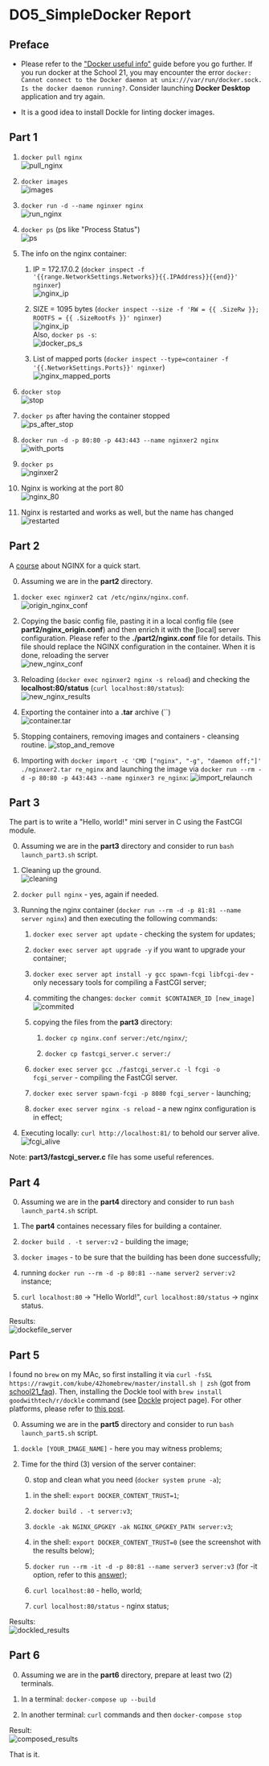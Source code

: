 # DO5_SimpleDocker Report

## Preface

* Please refer to the ["Docker useful info"](https://21-school-by-students.notion.site/Docker-install-on-school-iMacs-9354ef106a8a40c6b46a69cea0a11bf8) guide before you go further. If you run docker at the School 21, you may encounter the error `docker: Cannot connect to the Docker daemon at unix:///var/run/docker.sock. Is the docker daemon running?`. Consider launching **Docker Desktop** application and try again.

* It is a good idea to install Dockle for linting docker images.

## Part 1

01. `docker pull nginx`  
![pull_nginx](part1/screenshots/part1_step01_docker_pull_nginx.png)

02. `docker images`  
![images](part1/screenshots/part1_step02_docker_images.png)

03. `docker run -d --name nginxer nginx`  
![run_nginx](part1/screenshots/part1_step03_docker_run_nginx.png)

04. `docker ps` (ps like "Process Status")  
![ps](part1/screenshots/part1_step04_docker_ps.png)

05. The info on the nginx container:

    01. IP = 172.17.0.2 (`docker inspect -f '{{range.NetworkSettings.Networks}}{{.IPAddress}}{{end}}' nginxer`)  
    ![nginx_ip](part1/screenshots/part1_step05_docker_inspect_ip.png)

    02. SIZE = 1095 bytes (`docker inspect --size -f 'RW = {{ .SizeRw }}; ROOTFS = {{ .SizeRootFs }}' nginxer`)  
    ![nginx_ip](part1/screenshots/part1_step05_docker_inspect_size.png)  
    Also, `docker ps -s`:  
    ![docker_ps_s](part1/screenshots/part1_step05_docker_ps_size.png)

    03. List of mapped ports (`docker inspect --type=container -f '{{.NetworkSettings.Ports}}' nginxer`)  
    ![nginx_mapped_ports](part1/screenshots/part1_step05_docker_inspect_ports.png)

06. `docker stop`  
![stop](part1/screenshots/part1_step06_docker_stop.png)

07. `docker ps` after having the container stopped  
![ps_after_stop](part1/screenshots/part1_step07_docker_ps_after_docker_stop.png)

08. `docker run -d -p 80:80 -p 443:443 --name nginxer2 nginx`  
![with_ports](part1/screenshots/part1_step08_docker_run_with_ports.png)

09. `docker ps`  
![nginxer2](part1/screenshots/part1_step09_nginx_ps_ports.png)

10. Nginx is working at the port 80  
![nginx_80](part1/screenshots/part1_step09_nginx_80.png)

11. Nginx is restarted and works as well, but the name has changed  
![restarted](part1/screenshots/part1_step10_nginx_restarted.png)

## Part 2

A [course](https://www.youtube.com/watch?v=dHsv8EnhSgQ&list=PLhgRAQ8BwWFa7ulOkX0qi5UfVizGD_-Rc) about NGINX for a quick start.

0. Assuming we are in the **part2** directory.

1. `docker exec nginxer2 cat /etc/nginx/nginx.conf`.  
![origin_nginx_conf](part2/screenshots/part2_step01_nginx_conf.png)

2. Copying the basic config file, pasting it in a local config file (see **part2/nginx_origin.conf**) and then enrich it with the \[local\] server configuration. Please refer to the **./part2/nginx.conf** file for details. This file should replace the NGINX configuration in the container. When it is done, reloading the server  
![new_nginx_conf](part2/screenshots/part2_step02_nginx_new_conf.png)

3. Reloading (`docker exec nginxer2 nginx -s reload`) and checking the **localhost:80/status** (`curl localhost:80/status`):  
![new_nginx_results](part2/screenshots/part2_step03_nginx_new_status.png)

4. Exporting the container into a **.tar** archive (``)  
![container.tar](part2/screenshots/part2_step04_nginxer2_tar.png)

5. Stopping containers, removing images and containers - cleansing routine.
![stop_and_remove](part2/screenshots/part2_step05_stopping_removing.png)

6. Importing with `docker import -c 'CMD ["nginx", "-g", "daemon off;"]' ./nginxer2.tar re_nginx` and launching the image via `docker run --rm -d -p 80:80 -p 443:443 --name nginxer3 re_nginx`:
![import_relaunch](part2/screenshots/part2_step06_import_relaunch.png)

## Part 3

The part is to write a "Hello, world!" mini server in C using the FastCGI module.

0. Assuming we are in the **part3** directory and consider to run `bash launch_part3.sh` script.

1. Cleaning up the ground.  
![cleaning](part3/screenshots/part3_step00_cleaning.png)

2. `docker pull nginx` - yes, again if needed.

3. Running the nginx container (`docker run --rm -d -p 81:81 --name server nginx`) and then executing the following commands:

    1. `docker exec server apt update` - checking the system for updates;

    2. `docker exec server apt upgrade -y` if you want to upgrade your container;

    3. `docker exec server apt install -y gcc spawn-fcgi libfcgi-dev` - only necessary tools for compiling a FastCGI server;

    4. commiting the changes: `docker commit $CONTAINER_ID [new_image]`  
    ![commited](part3/screenshots/part3_step01_commiting.png)

    5. copying the files from the **part3** directory:

        1. `docker cp nginx.conf server:/etc/nginx/`;

        2. `docker cp fastcgi_server.c server:/`

    6. `docker exec server gcc ./fastcgi_server.c -l fcgi -o fcgi_server` - compiling the FastCGI server.

    7. `docker exec server spawn-fcgi -p 8080 fcgi_server` - launching;

    8. `docker exec server nginx -s reload` - a new nginx configuration is in effect;

4. Executing locally: `curl http://localhost:81/` to behold our server alive.  
![fcgi_alive](part3/screenshots/part3_step02_fcgi_alive.png)

Note: **part3/fastcgi_server.c** file has some useful references.

## Part 4

0. Assuming we are in the **part4** directory and consider to run `bash launch_part4.sh` script.

1. The **part4** containes necessary files for building a container.

2. `docker build . -t server:v2` - building the image;

3. `docker images` - to be sure that the building has been done successfully;

4. running `docker run --rm -d -p 80:81 --name server2 server:v2` instance;

5. `curl localhost:80` -> "Hello World!", `curl localhost:80/status` -> nginx status.

Results:  
![dockefile_server](part4/screenshots/part4_results.png)

## Part 5

I found no `brew` on my MAc, so first installing it via `curl -fsSL https://rawgit.com/kube/42homebrew/master/install.sh | zsh` (got from [school21_faq](https://github.com/daniiomir/faq_for_school_21)). Then, installing the Dockle tool with `brew install goodwithtech/r/dockle` command (see [Dockle](https://github.com/goodwithtech/dockle) project page). For other platforms, please refer to [this post](https://habr.com/ru/companies/timeweb/articles/561378/).

0. Assuming we are in the **part5** directory and consider to run `bash launch_part5.sh` script.

1. `dockle [YOUR_IMAGE_NAME]` - here you may witness problems;

2. Time for the third (3) version of the server container:

    0. stop and clean what you need (`docker system prune -a`);

    1. in the shell: `export DOCKER_CONTENT_TRUST=1`;

    2. `docker build . -t server:v3`;

    3. `dockle -ak NGINX_GPGKEY -ak NGINX_GPGKEY_PATH server:v3`;

    4. in the shell: `export DOCKER_CONTENT_TRUST=0` (see the screenshot with the results below);

    5. `docker run --rm -it -d -p 80:81 --name server3 server:v3` (for -it option, refer to this [answer](https://stackoverflow.com/questions/29957653/docker-container-not-starting-docker-start));

    6. `curl localhost:80` - hello, world;

    7. `curl localhost:80/status` - nginx status;

Results:  
![dockled_results](part5/screenshots/part5_step00_dockle_report_after.png)

## Part 6

0. Assuming we are in the **part6** directory, prepare at least two (2) terminals.

1. In a terminal: `docker-compose up --build`

2. In another terminal: `curl` commands and then `docker-compose stop`

Result:  
![composed_results](part6/screenshots/part6_results.png)

That is it.
